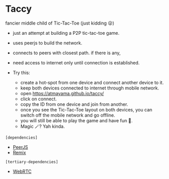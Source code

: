 # Taccy

fancier middle child of Tic-Tac-Toe (just kidding 😜)

- just an attempt at building a P2P tic-tac-toe game.
- uses peerjs to build the network.
- connects to peers with closest path. if there is any,
- need access to internet only until connection is established.
- Try this:

  - create a hot-spot from one device and connect another device to it.
  - keep both devices connected to internet through mobile network.
  - open https://atmayama.github.io/taccy/
  - click on connect.
  - copy the ID from one device and join from another.
  - once you see the Tic-Tac-Toe layout on both devices, you can switch off the mobile network and go offline.
  - you will still be able to play the game and have fun 🤩.
  - Magic 🪄? Yah kinda.

`[dependencies]`

- [PeerJS](https://peerjs.com/)
- [Remix](https://remix.run/)

`[tertiary-dependencies]`

- [WebRTC](https://webrtc.org/)

